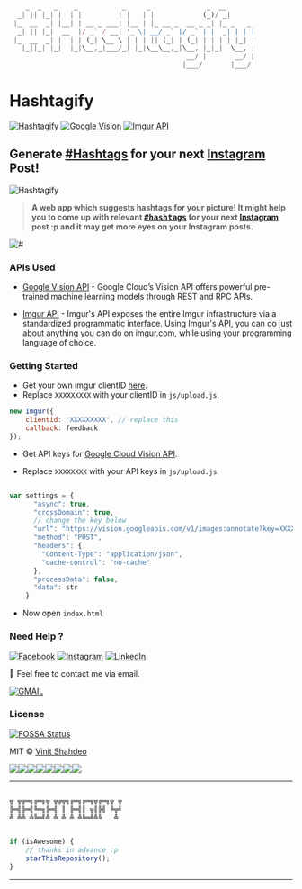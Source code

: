 
```javascript

    _  _   _    _           _     _              _  __       
  _| || |_| |  | |         | |   | |            (_)/ _|      
 |_  __  _| |__| | __ _ ___| |__ | |_ __ _  __ _ _| |_ _   _ 
  _| || |_|  __  |/ _` / __| '_ \| __/ _` |/ _` | |  _| | | |
 |_  __  _| |  | | (_| \__ \ | | | || (_| | (_| | | | | |_| |
   |_||_| |_|  |_|\__,_|___/_| |_|\__\__,_|\__, |_|_|  \__, |
                                            __/ |       __/ |
                                           |___/       |___/ 

```

# Hashtagify

[![Hashtagify](https://img.shields.io/badge/Hashtagify-dodgerblue.svg?style=flat&logo=instagram&logoColor=white)](https://github.com/vinitshahdeo/Hashtagify) [![Google Vision](https://img.shields.io/badge/Vision-API-critical.svg?style=flat&logo=google&logoColor=white)](https://cloud.google.com/vision/docs/quickstart) [![Imgur API](https://img.shields.io/badge/Imgur-API-critical.svg?style=flat&logo=highly&logoColor=white)](https://api.imgur.com/)

## Generate [#Hashtags](https://github.com/vinitshahdeo/Hashtagify) for your next [Instagram](https://www.instagram.com/vinitshahdeo/) Post!

![Hashtagify](https://github.com/vinitshahdeo/Hashtagify/blob/master/hashtagify.gif?raw=true)

> **A web app which suggests hashtags for your picture! It might help you to come up with relevant <kbd>[#hashtags](https://github.com/vinitshahdeo/Hashtagify)</kbd> for your next [Instagram](https://www.instagram.com/vinitshahdeo/) post :p and it may get more eyes on your Instagram posts.**

![#](https://cdn-images-1.medium.com/max/1600/1*XPpoo_5jt2_EngZSdgZS2Q.png)

### APIs Used

- [Google Vision API](https://cloud.google.com/vision/docs/quickstart) - Google Cloud’s Vision API offers powerful pre-trained machine learning models through REST and RPC APIs.

- [Imgur API](https://api.imgur.com/) - Imgur's API exposes the entire Imgur infrastructure via a standardized programmatic interface. Using Imgur's API, you can do just about anything you can do on imgur.com, while using your programming language of choice.

### Getting Started

- Get your own imgur clientID [here](https://api.imgur.com/endpoints/image).
- Replace `XXXXXXXXX` with your clientID in `js/upload.js`.

```javascript
new Imgur({ 
    clientid: 'XXXXXXXXX', // replace this 
    callback: feedback 
});
```
- Get API keys for [Google Cloud Vision API](https://cloud.google.com/vision/docs/quickstart).

- Replace `XXXXXXXX` with your API keys in `js/upload.js`

```javascript

var settings = {
      "async": true,
      "crossDomain": true,
      // change the key below
      "url": "https://vision.googleapis.com/v1/images:annotate?key=XXXXXXXXXXXXXXXXXXX",
      "method": "POST",
      "headers": {
        "Content-Type": "application/json",
        "cache-control": "no-cache"
      },
      "processData": false,
      "data": str
    }

```

- Now open `index.html`

### Need Help ?

[![Facebook](https://img.shields.io/static/v1.svg?label=follow&message=@vinit.shahdeo&color=9cf&logo=facebook&style=flat&logoColor=white&colorA=informational)](https://www.facebook.com/vinit.shahdeo)  [![Instagram](https://img.shields.io/static/v1.svg?label=follow&message=@vinitshahdeo&color=grey&logo=instagram&style=flat&logoColor=white&colorA=critical)](https://www.instagram.com/vinitshahdeo/) [![LinkedIn](https://img.shields.io/static/v1.svg?label=connect&message=@vinitshahdeo&color=success&logo=linkedin&style=flat&logoColor=white&colorA=blue)](https://www.linkedin.com/in/vinitshahdeo/)

:email: Feel free to contact me via email.

[![GMAIL](https://img.shields.io/static/v1.svg?label=send&message=vinitshahdeo@gmail.com&color=red&logo=gmail&style=social)](https://www.github.com/vinitshahdeo)

### License

[![FOSSA Status](https://app.fossa.com/api/projects/git%2Bgithub.com%2Fvinitshahdeo%2FHashtagify.svg?type=large)](https://app.fossa.com/projects/git%2Bgithub.com%2Fvinitshahdeo%2FHashtagify?ref=badge_large)

MIT &copy; [Vinit Shahdeo](https://github.com/vinitshahdeo/Hashtagify/blob/master/LICENSE)

[![](https://sourcerer.io/fame/vinitshahdeo/vinitshahdeo/Hashtagify/images/0)](https://sourcerer.io/fame/vinitshahdeo/vinitshahdeo/Hashtagify/links/0)[![](https://sourcerer.io/fame/vinitshahdeo/vinitshahdeo/Hashtagify/images/1)](https://sourcerer.io/fame/vinitshahdeo/vinitshahdeo/Hashtagify/links/1)[![](https://sourcerer.io/fame/vinitshahdeo/vinitshahdeo/Hashtagify/images/2)](https://sourcerer.io/fame/vinitshahdeo/vinitshahdeo/Hashtagify/links/2)[![](https://sourcerer.io/fame/vinitshahdeo/vinitshahdeo/Hashtagify/images/3)](https://sourcerer.io/fame/vinitshahdeo/vinitshahdeo/Hashtagify/links/3)[![](https://sourcerer.io/fame/vinitshahdeo/vinitshahdeo/Hashtagify/images/4)](https://sourcerer.io/fame/vinitshahdeo/vinitshahdeo/Hashtagify/links/4)[![](https://sourcerer.io/fame/vinitshahdeo/vinitshahdeo/Hashtagify/images/5)](https://sourcerer.io/fame/vinitshahdeo/vinitshahdeo/Hashtagify/links/5)[![](https://sourcerer.io/fame/vinitshahdeo/vinitshahdeo/Hashtagify/images/6)](https://sourcerer.io/fame/vinitshahdeo/vinitshahdeo/Hashtagify/links/6)[![](https://sourcerer.io/fame/vinitshahdeo/vinitshahdeo/Hashtagify/images/7)](https://sourcerer.io/fame/vinitshahdeo/vinitshahdeo/Hashtagify/links/7)

---------

```javascript

╦ ╦╔═╗╔═╗╦ ╦╔╦╗╔═╗╔═╗╦╔═╗╦ ╦
╠═╣╠═╣╚═╗╠═╣ ║ ╠═╣║ ╦║╠╣ ╚╦╝
╩ ╩╩ ╩╚═╝╩ ╩ ╩ ╩ ╩╚═╝╩╚   ╩ 


if (isAwesome) {
    // thanks in advance :p
    starThisRepository();
}

```

-----------

